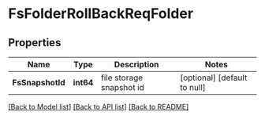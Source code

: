 # FsFolderRollBackReqFolder

## Properties
Name | Type | Description | Notes
------------ | ------------- | ------------- | -------------
**FsSnapshotId** | **int64** | file storage snapshot id | [optional] [default to null]

[[Back to Model list]](../README.md#documentation-for-models) [[Back to API list]](../README.md#documentation-for-api-endpoints) [[Back to README]](../README.md)



